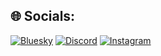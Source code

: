 
## 🌐 Socials:
[![Bluesky](https://img.shields.io/badge/bluesky-0285FF?style=for-the-badge&logo=bluesky&logoColor=%23FFFFFF)](https://bsky.app/profile/@allah123.bsky.social) [![Discord](https://img.shields.io/badge/Discord-%237289DA.svg?logo=discord&logoColor=white)](https://discord.gg/https://discord.com/users/821872002465792051) [![Instagram](https://img.shields.io/badge/Instagram-%23E4405F.svg?logo=Instagram&logoColor=white)](https://instagram.com/fuatimp) 
